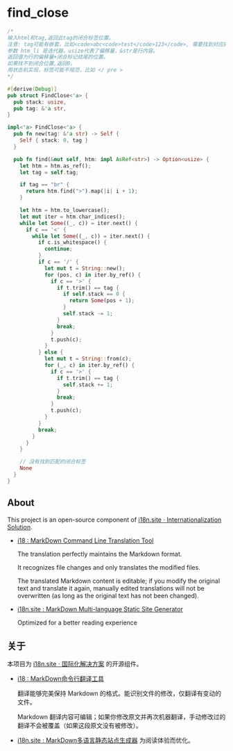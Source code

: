 # find_close

```rust
/*
输入html和tag,返回此tag的闭合标签位置。
注意: tag可能有嵌套，比如<code>abc<code>test</code>123</code>, 需要找到对应的闭合返回。
参数 htm_li 是迭代器，usize代表了偏移量，&str是行内容。
返回值为行的偏移量+闭合标记结尾的位置。
如果找不到闭合位置,返回0。
用状态机实现，标签可能不规范，比如 </ pre >
*/

#[derive(Debug)]
pub struct FindClose<'a> {
  pub stack: usize,
  pub tag: &'a str,
}

impl<'a> FindClose<'a> {
  pub fn new(tag: &'a str) -> Self {
    Self { stack: 0, tag }
  }

  pub fn find(&mut self, htm: impl AsRef<str>) -> Option<usize> {
    let htm = htm.as_ref();
    let tag = self.tag;

    if tag == "br" {
      return htm.find(">").map(|i| i + 1);
    }

    let htm = htm.to_lowercase();
    let mut iter = htm.char_indices();
    while let Some((_, c)) = iter.next() {
      if c == '<' {
        while let Some((_, c)) = iter.next() {
          if c.is_whitespace() {
            continue;
          }
          if c == '/' {
            let mut t = String::new();
            for (pos, c) in iter.by_ref() {
              if c == '>' {
                if t.trim() == tag {
                  if self.stack == 0 {
                    return Some(pos + 1);
                  }
                  self.stack -= 1;
                }
                break;
              }
              t.push(c);
            }
          } else {
            let mut t = String::from(c);
            for (_, c) in iter.by_ref() {
              if c == '>' {
                if t.trim() == tag {
                  self.stack += 1;
                }
                break;
              }
              t.push(c);
            }
          }
          break;
        }
      }
    }

    // 没有找到匹配的闭合标签
    None
  }
}
```

## About

This project is an open-source component of [i18n.site ⋅ Internationalization Solution](https://i18n.site).

* [i18 : MarkDown Command Line Translation Tool](https://i18n.site/i18)

  The translation perfectly maintains the Markdown format.

  It recognizes file changes and only translates the modified files.

  The translated Markdown content is editable; if you modify the original text and translate it again, manually edited translations will not be overwritten (as long as the original text has not been changed).

* [i18n.site : MarkDown Multi-language Static Site Generator](https://i18n.site/i18n.site)

  Optimized for a better reading experience

## 关于

本项目为 [i18n.site ⋅ 国际化解决方案](https://i18n.site) 的开源组件。

* [i18 :  MarkDown命令行翻译工具](https://i18n.site/i18)

  翻译能够完美保持 Markdown 的格式。能识别文件的修改，仅翻译有变动的文件。

  Markdown 翻译内容可编辑；如果你修改原文并再次机器翻译，手动修改过的翻译不会被覆盖（如果这段原文没有被修改）。

* [i18n.site : MarkDown多语言静态站点生成器](https://i18n.site/i18n.site) 为阅读体验而优化。

